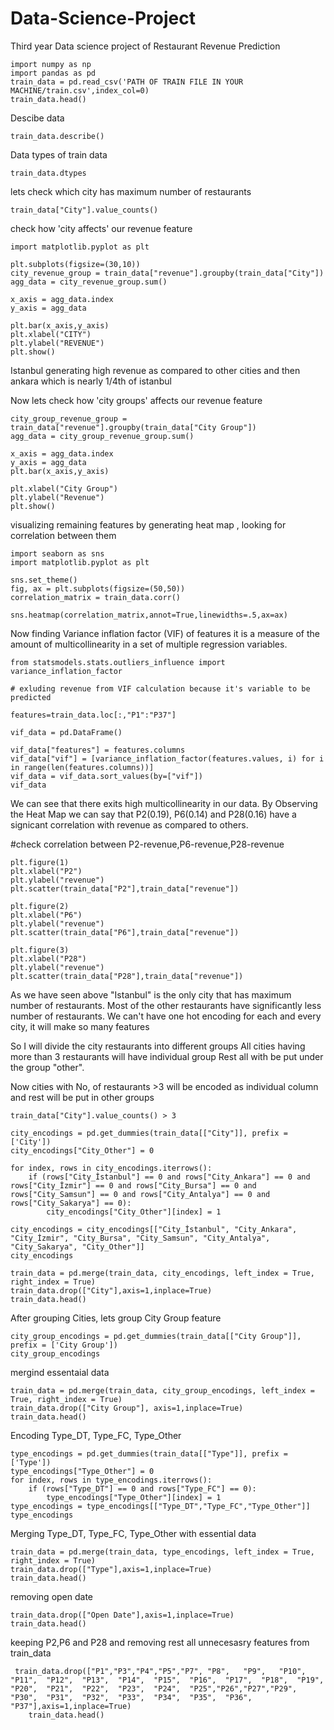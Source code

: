 # Data-Science-Project

Third year Data science project of Restaurant Revenue Prediction

    import numpy as np
    import pandas as pd
    train_data = pd.read_csv('PATH OF TRAIN FILE IN YOUR MACHINE/train.csv',index_col=0)
    train_data.head()

Descibe data

    train_data.describe()

Data types of train data

    train_data.dtypes

lets check which city has maximum number of restaurants

    train_data["City"].value_counts()
    
check how 'city affects' our revenue feature

    import matplotlib.pyplot as plt

    plt.subplots(figsize=(30,10))
    city_revenue_group = train_data["revenue"].groupby(train_data["City"])
    agg_data = city_revenue_group.sum()

    x_axis = agg_data.index
    y_axis = agg_data

    plt.bar(x_axis,y_axis)
    plt.xlabel("CITY")
    plt.ylabel("REVENUE")
    plt.show()

Istanbul generating high revenue as compared to other cities and then ankara which is nearly 1/4th of istanbul

Now lets check how 'city groups' affects our revenue feature

    city_group_revenue_group = train_data["revenue"].groupby(train_data["City Group"])
    agg_data = city_group_revenue_group.sum()

    x_axis = agg_data.index
    y_axis = agg_data
    plt.bar(x_axis,y_axis)

    plt.xlabel("City Group")
    plt.ylabel("Revenue")
    plt.show()

visualizing remaining features by generating heat map , looking for correlation between them

    import seaborn as sns
    import matplotlib.pyplot as plt

    sns.set_theme() 
    fig, ax = plt.subplots(figsize=(50,50)) 
    correlation_matrix = train_data.corr() 
    
    sns.heatmap(correlation_matrix,annot=True,linewidths=.5,ax=ax)

Now finding Variance inflation factor (VIF) of features
it is a measure of the amount of multicollinearity in a set of multiple regression variables.

    from statsmodels.stats.outliers_influence import variance_inflation_factor

    # exluding revenue from VIF calculation because it's variable to be predicted

    features=train_data.loc[:,"P1":"P37"]

    vif_data = pd.DataFrame()

    vif_data["features"] = features.columns
    vif_data["vif"] = [variance_inflation_factor(features.values, i) for i in range(len(features.columns))]
    vif_data = vif_data.sort_values(by=["vif"])
    vif_data

We can see that there exits high multicollinearity in our data.
By Observing the Heat Map we can say that P2(0.19), P6(0.14) and P28(0.16) have a signicant correlation with revenue as compared to others.

#check correlation between P2-revenue,P6-revenue,P28-revenue 

    plt.figure(1)
    plt.xlabel("P2")
    plt.ylabel("revenue")
    plt.scatter(train_data["P2"],train_data["revenue"])

    plt.figure(2)
    plt.xlabel("P6")
    plt.ylabel("revenue")
    plt.scatter(train_data["P6"],train_data["revenue"])

    plt.figure(3)
    plt.xlabel("P28")
    plt.ylabel("revenue")
    plt.scatter(train_data["P28"],train_data["revenue"])
    
As we have seen above "Istanbul" is the only city that has maximum number of restaurants.
Most of the other restaurants have significantly less number of restaurants.
We can't have one hot encoding for each and every city, it will make so many features

So I will divide the city restaurants into different groups
    All cities having more than 3 restaurants will have individual group
    Rest all with be put under the group "other".
    
Now cities with No, of restaurants >3 will be encoded as individual column and rest will be put in other groups

    train_data["City"].value_counts() > 3
    
    city_encodings = pd.get_dummies(train_data[["City"]], prefix = ['City'])
    city_encodings["City_Other"] = 0

    for index, rows in city_encodings.iterrows():
        if (rows["City_İstanbul"] == 0 and rows["City_Ankara"] == 0 and rows["City_İzmir"] == 0 and rows["City_Bursa"] == 0 and rows["City_Samsun"] == 0 and rows["City_Antalya"] == 0 and rows["City_Sakarya"] == 0):
            city_encodings["City_Other"][index] = 1

    city_encodings = city_encodings[["City_İstanbul", "City_Ankara", "City_İzmir", "City_Bursa", "City_Samsun", "City_Antalya", "City_Sakarya", "City_Other"]]
    city_encodings
    
    train_data = pd.merge(train_data, city_encodings, left_index = True, right_index = True)
    train_data.drop(["City"],axis=1,inplace=True)
    train_data.head()
    
After grouping Cities, lets group City Group feature
    
    city_group_encodings = pd.get_dummies(train_data[["City Group"]], prefix = ['City Group'])
    city_group_encodings
    
mergind essentaial data
    
    train_data = pd.merge(train_data, city_group_encodings, left_index = True, right_index = True)
    train_data.drop(["City Group"], axis=1,inplace=True)
    train_data.head()

Encoding  Type_DT, Type_FC, Type_Other

    type_encodings = pd.get_dummies(train_data[["Type"]], prefix = ['Type'])
    type_encodings["Type_Other"] = 0
    for index, rows in type_encodings.iterrows():
        if (rows["Type_DT"] == 0 and rows["Type_FC"] == 0):
            type_encodings["Type_Other"][index] = 1
    type_encodings = type_encodings[["Type_DT","Type_FC","Type_Other"]]
    type_encodings
    
Merging Type_DT, Type_FC, Type_Other with essential data
   
    train_data = pd.merge(train_data, type_encodings, left_index = True, right_index = True)
    train_data.drop(["Type"],axis=1,inplace=True)
    train_data.head()
    
removing open date
   
    train_data.drop(["Open Date"],axis=1,inplace=True)
    train_data.head()    
    
keeping P2,P6 and P28 and removing rest all unnecesasry features from train_data
     
     train_data.drop(["P1","P3","P4","P5","P7",	"P8",	"P9",	"P10",	"P11",	"P12",	"P13",	"P14",	"P15",	"P16",	"P17",	"P18",	"P19",	"P20",	"P21",	"P22",	"P23",	"P24",	"P25","P26","P27","P29",	"P30",	"P31",	"P32",	"P33",	"P34",	"P35",	"P36",	"P37"],axis=1,inplace=True)
        train_data.head()
